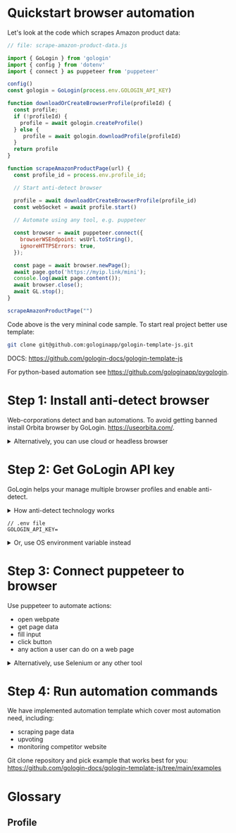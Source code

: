 Quickstart browser automation
====

Let's look at the code which scrapes Amazon product data:

```javascript
// file: scrape-amazon-product-data.js

import { GoLogin } from 'gologin'
import { config } from 'dotenv'
import { connect } as puppeteer from 'puppeteer'

config()
const gologin = GoLogin(process.env.GOLOGIN_API_KEY)

function downloadOrCreateBrowserProfile(profileId) {
  const profile;
  if (!profileId) {
    profile = await gologin.createProfile()
  } else {
	 profile = await gologin.downloadProfile(profileId)
  }
  return profile
}

function scrapeAmazonProductPage(url) {
  const profile_id = process.env.profile_id; 

  // Start anti-detect browser

  profile = await downloadOrCreateBrowserProfile(profile_id)
  const webSocket = await profile.start()
  
  // Automate using any tool, e.g. puppeteer

  const browser = await puppeteer.connect({
    browserWSEndpoint: wsUrl.toString(),
    ignoreHTTPSErrors: true,
  });

  const page = await browser.newPage();
  await page.goto('https://myip.link/mini');
  console.log(await page.content());
  await browser.close();
  await GL.stop();
}

scrapeAmazonProductPage("")

```

Code above is the very mininal code sample. To start real project better use template:

```sh
git clone git@github.com:gologinapp/gologin-template-js.git
```
DOCS: https://github.com/gologin-docs/gologin-template-js

For python-based automation see https://github.com/gologinapp/pygologin.


Step 1: Install anti-detect browser
====

Web-corporations detect and ban automations.
To avoid getting banned install Orbita browser by GoLogin. https://useorbita.com/. 


<details>
  <summary>Alternatively, you can use cloud or headless browser</summary>
 
  # GoLogin cloud Orbita browser

  # GoLogin cloud headless browser

</details>


Step 2: Get GoLogin API key
====

GoLogin helps your manage multiple browser profiles and enable anti-detect.

<details>
<summary>How anti-detect technology works</summary>

## Web corporations track users
Web corporations identify and track user path in internet using: 

Browser tracking is a very dynamic area of technology.
- CPU info
- IP-address
- installed fonts
- installed browser extensions
- screen size
- operating system and browser version
- network
- geo location
- any other data available

Tracking is a fast-pace tech domain.

## How anti-detect works

In every profile GoLogin provides a unique combination of parameters corporations use for tracking.

</details>


```properties
// .env file
GOLOGIN_API_KEY=
```

<details>
<summary>Or, use OS environment variable instead</summary>
```
GOLOGIN_API_KEY="12312312" node scrape-amazon-product-data.js
```
</details>


Step 3: Connect puppeteer to browser
====

Use puppeteer to automate actions:
- open webpate
- get page data
- fill input
- click button
- any action a user can do on a web page

<details>
  <summary>Alternatively, use Selenium or any other tool</summary>

  Orbita browser by GoLogin is based on modern web technologies. 
  You can pick any technology to implement automation.
  We created templates using puppeteer.
  

  ### Selenium
  Supports python, java, or many other languages.
  https://www.selenium.dev/
  
  
  ### Playwright
  https://playwright.dev/

  ### Cypress
  https://www.cypress.io/
  
  ### BrowserStack
  https://www.browserstack.com/
 
</details>


Step 4: Run automation commands
====

We have implemented automation template which cover most automation need, including:
- scraping page data
- upvoting
- monitoring competitor website


Git clone repository and pick example that works best for you: 
https://github.com/gologin-docs/gologin-template-js/tree/main/examples  

Glossary
====

## Profile

## 


